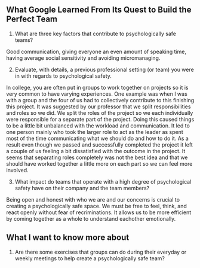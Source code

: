 ## What Google Learned From Its Quest to Build the Perfect Team

1. What are three key factors that contribute to psychologically safe teams?

Good communication, giving everyone an even amount of speaking time, having average social sensitivity and avoiding micromanaging.

2. Evaluate, with details, a previous professional setting (or team) you were in with regards to psychological safety.

In college, you are often put in groups to work together on projects so it is very common to have varying experiences. One example was when I was with a group
and the four of us had to collectively contribute to this finishing this project. It was suggested by our professor that we split responsibilities and roles so we did.
 We split the roles of the project so we each individually were responsible for a separate part of the project. Doing this caused things to be a little bit unbalanced
with the workload and communication. It led to one person mainly who took the larger role to act as the leader as spent most of the time communicating what we should do and how to do it.
As a result even though we passed and successfully completed the project it left a couple of us feeling a bit dissatisfied with the outcome in the project. It seems that separating
roles completely was not the best idea and that we should have worked together a little more on each part so we can feel more involved.

3. What impact do teams that operate with a high degree of psychological safety have on their company and the team members?

Being open and honest with who we are and our concerns is crucial to creating a psychologically safe space. We must be free to feel, think, and react openly without fear of
recriminations. It allows us to be more efficient by coming together as a whole to understand eachother emotionally.

## What I want to know more about

1. Are there some exercises that groups can do during their everyday or weekly meetings to help create a psychologically safe team?
